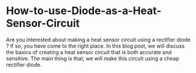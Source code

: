 # How-to-use-Diode-as-a-Heat-Sensor-Circuit
Are you interested about making a heat sensor circuit using a rectifier diode ? If so, you have come to the right place. In this blog post, we will discuss the basics of creating a heat sensor circuit that is both accurate and sensitive. The main thing is that, we will make this circuit using a cheap rectifier diode.
